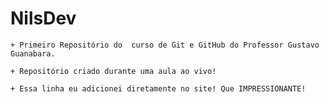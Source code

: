 # NilsDev
    + Primeiro Repositório do  curso de Git e GitHub do Professor Gustavo Guanabara.

    + Repositório criado durante uma aula ao vivo!

    + Essa linha eu adicionei diretamente no site! Que IMPRESSIONANTE!
